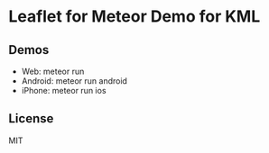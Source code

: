 # Leaflet for Meteor Demo for KML

## Demos
- Web: meteor run
- Android: meteor run android
- iPhone: meteor run ios

## License
MIT
